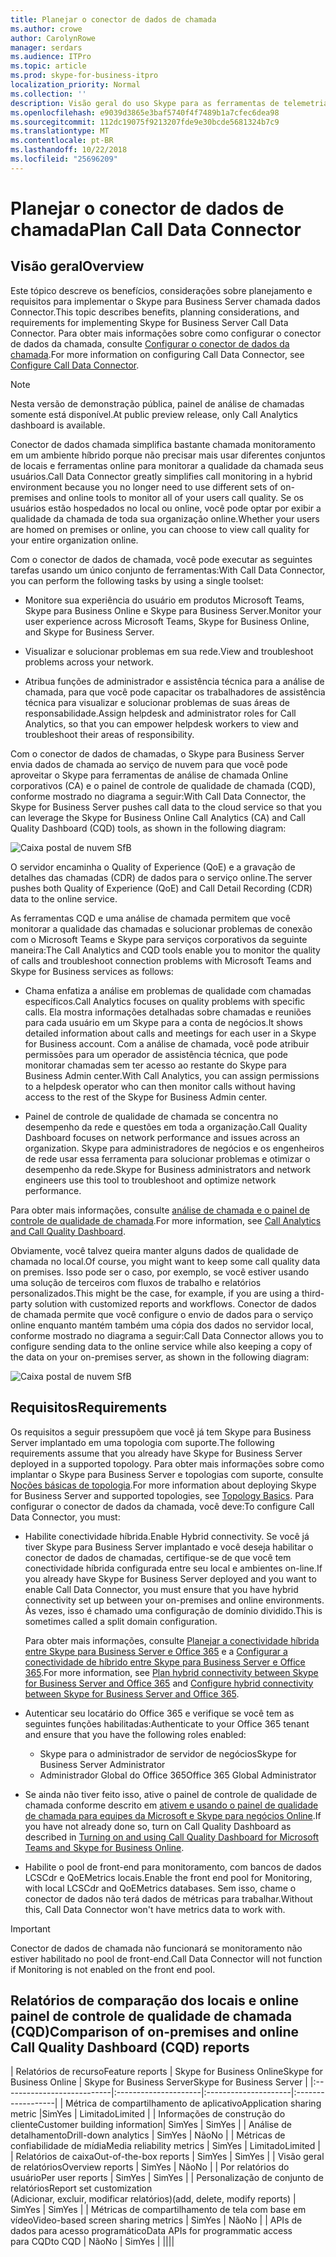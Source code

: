```yaml
---
title: Planejar o conector de dados de chamada
ms.author: crowe
author: CarolynRowe
manager: serdars
ms.audience: ITPro
ms.topic: article
ms.prod: skype-for-business-itpro
localization_priority: Normal
ms.collection: ''
description: Visão geral do uso Skype para as ferramentas de telemetria Business Online para monitorar uma implementação local em um cenário híbrido.
ms.openlocfilehash: e9039d3865e3baf5740f4f7489b1a7cfec6dea98
ms.sourcegitcommit: 112dc19075f9213207fde9e30bcde5681324b7c9
ms.translationtype: MT
ms.contentlocale: pt-BR
ms.lasthandoff: 10/22/2018
ms.locfileid: "25696209"
---
```

# <a name="plan-call-data-connector"></a><span data-ttu-id="7bbb7-103">Planejar o conector de dados de chamada</span><span class="sxs-lookup"><span data-stu-id="7bbb7-103">Plan Call Data Connector</span></span>

## <a name="overview"></a><span data-ttu-id="7bbb7-104">Visão geral</span><span class="sxs-lookup"><span data-stu-id="7bbb7-104">Overview</span></span>
<span data-ttu-id="7bbb7-105">Este tópico descreve os benefícios, considerações sobre planejamento e requisitos para implementar o Skype para Business Server chamada dados Connector.</span><span class="sxs-lookup"><span data-stu-id="7bbb7-105">This topic describes benefits, planning considerations, and requirements for implementing Skype for Business Server Call Data Connector.</span></span> <span data-ttu-id="7bbb7-106">Para obter mais informações sobre como configurar o conector de dados da chamada, consulte [Configurar o conector de dados da chamada](configure-call-data-connector.md).</span><span class="sxs-lookup"><span data-stu-id="7bbb7-106">For more information on configuring Call Data Connector, see [Configure Call Data Connector](configure-call-data-connector.md).</span></span>

> [!NOTE]
> <span data-ttu-id="7bbb7-107">Nesta versão de demonstração pública, painel de análise de chamadas somente está disponível.</span><span class="sxs-lookup"><span data-stu-id="7bbb7-107">At public preview release, only Call Analytics dashboard is available.</span></span>

<span data-ttu-id="7bbb7-108">Conector de dados chamada simplifica bastante chamada monitoramento em um ambiente híbrido porque não precisar mais usar diferentes conjuntos de locais e ferramentas online para monitorar a qualidade da chamada seus usuários.</span><span class="sxs-lookup"><span data-stu-id="7bbb7-108">Call Data Connector greatly simplifies call monitoring in a hybrid environment because you no longer need to use different sets of on-premises and online tools to monitor all of your users call quality.</span></span> <span data-ttu-id="7bbb7-109">Se os usuários estão hospedados no local ou online, você pode optar por exibir a qualidade da chamada de toda sua organização online.</span><span class="sxs-lookup"><span data-stu-id="7bbb7-109">Whether your users are homed on premises or online, you can choose to view call quality for your entire organization online.</span></span>

<span data-ttu-id="7bbb7-110">Com o conector de dados de chamada, você pode executar as seguintes tarefas usando um único conjunto de ferramentas:</span><span class="sxs-lookup"><span data-stu-id="7bbb7-110">With Call Data Connector, you can perform the following tasks by using a single toolset:</span></span>

- <span data-ttu-id="7bbb7-111">Monitore sua experiência do usuário em produtos Microsoft Teams, Skype para Business Online e Skype para Business Server.</span><span class="sxs-lookup"><span data-stu-id="7bbb7-111">Monitor your user experience across Microsoft Teams, Skype for Business Online, and Skype for Business Server.</span></span>

- <span data-ttu-id="7bbb7-112">Visualizar e solucionar problemas em sua rede.</span><span class="sxs-lookup"><span data-stu-id="7bbb7-112">View and troubleshoot problems across your network.</span></span>

- <span data-ttu-id="7bbb7-113">Atribua funções de administrador e assistência técnica para a análise de chamada, para que você pode capacitar os trabalhadores de assistência técnica para visualizar e solucionar problemas de suas áreas de responsabilidade.</span><span class="sxs-lookup"><span data-stu-id="7bbb7-113">Assign helpdesk and administrator roles for Call Analytics, so that you can empower helpdesk workers to view and troubleshoot their areas of responsibility.</span></span> 

<span data-ttu-id="7bbb7-114">Com o conector de dados de chamadas, o Skype para Business Server envia dados de chamada ao serviço de nuvem para que você pode aproveitar o Skype para ferramentas de análise de chamada Online corporativos (CA) e o painel de controle de qualidade de chamada (CQD), conforme mostrado no diagrama a seguir:</span><span class="sxs-lookup"><span data-stu-id="7bbb7-114">With Call Data Connector, the Skype for Business Server pushes call data to the cloud service so that you can leverage the Skype for Business Online Call Analytics (CA) and Call Quality Dashboard (CQD) tools, as shown in the following diagram:</span></span>

![Caixa postal de nuvem SfB](../../sfbserver2019/media/call-data-connector-plan-1.png)

<span data-ttu-id="7bbb7-116">O servidor encaminha o Quality of Experience (QoE) e a gravação de detalhes das chamadas (CDR) de dados para o serviço online.</span><span class="sxs-lookup"><span data-stu-id="7bbb7-116">The server pushes both Quality of Experience (QoE) and Call Detail Recording (CDR) data to the online service.</span></span>

<span data-ttu-id="7bbb7-117">As ferramentas CQD e uma análise de chamada permitem que você monitorar a qualidade das chamadas e solucionar problemas de conexão com o Microsoft Teams e Skype para serviços corporativos da seguinte maneira:</span><span class="sxs-lookup"><span data-stu-id="7bbb7-117">The Call Analytics and CQD tools enable you to monitor the quality of calls and troubleshoot connection problems with Microsoft Teams and Skype for Business services as follows:</span></span>

- <span data-ttu-id="7bbb7-118">Chama enfatiza a análise em problemas de qualidade com chamadas específicos.</span><span class="sxs-lookup"><span data-stu-id="7bbb7-118">Call Analytics focuses on quality problems with specific calls.</span></span> <span data-ttu-id="7bbb7-119">Ela mostra informações detalhadas sobre chamadas e reuniões para cada usuário em um Skype para a conta de negócios.</span><span class="sxs-lookup"><span data-stu-id="7bbb7-119">It shows detailed information about calls and meetings for each user in a Skype for Business account.</span></span>  <span data-ttu-id="7bbb7-120">Com a análise de chamada, você pode atribuir permissões para um operador de assistência técnica, que pode monitorar chamadas sem ter acesso ao restante do Skype para Business Admin center.</span><span class="sxs-lookup"><span data-stu-id="7bbb7-120">With Call Analytics, you can assign permissions to a helpdesk operator who can then monitor calls without having access to the rest of the Skype for Business Admin center.</span></span>

- <span data-ttu-id="7bbb7-121">Painel de controle de qualidade de chamada se concentra no desempenho da rede e questões em toda a organização.</span><span class="sxs-lookup"><span data-stu-id="7bbb7-121">Call Quality Dashboard focuses on network performance and issues across an organization.</span></span> <span data-ttu-id="7bbb7-122">Skype para administradores de negócios e os engenheiros de rede usar essa ferramenta para solucionar problemas e otimizar o desempenho da rede.</span><span class="sxs-lookup"><span data-stu-id="7bbb7-122">Skype for Business administrators and network engineers use this tool to troubleshoot and optimize network performance.</span></span>

<span data-ttu-id="7bbb7-123">Para obter mais informações, consulte [análise de chamada e o painel de controle de qualidade de chamada](https://docs.microsoft.com/en-us/SkypeForBusiness/using-call-quality-in-your-organization/difference-between-call-analytics-and-call-quality-dashboard).</span><span class="sxs-lookup"><span data-stu-id="7bbb7-123">For more information, see [Call Analytics and Call Quality Dashboard](https://docs.microsoft.com/en-us/SkypeForBusiness/using-call-quality-in-your-organization/difference-between-call-analytics-and-call-quality-dashboard).</span></span>

<span data-ttu-id="7bbb7-124">Obviamente, você talvez queira manter alguns dados de qualidade de chamada no local.</span><span class="sxs-lookup"><span data-stu-id="7bbb7-124">Of course, you might want to keep some call quality data on premises.</span></span> <span data-ttu-id="7bbb7-125">Isso pode ser o caso, por exemplo, se você estiver usando uma solução de terceiros com fluxos de trabalho e relatórios personalizados.</span><span class="sxs-lookup"><span data-stu-id="7bbb7-125">This might be the case, for example, if you are using a third-party solution with customized reports and workflows.</span></span>  <span data-ttu-id="7bbb7-126">Conector de dados de chamada permite que você configure o envio de dados para o serviço online enquanto mantém também uma cópia dos dados no servidor local, conforme mostrado no diagrama a seguir:</span><span class="sxs-lookup"><span data-stu-id="7bbb7-126">Call Data Connector allows you to configure sending data to the online service while also keeping a copy of the data on your on-premises server, as shown in the following diagram:</span></span>

![Caixa postal de nuvem SfB](../../sfbserver2019/media/call-data-connector-plan-2.png)


## <a name="requirements"></a><span data-ttu-id="7bbb7-128">Requisitos</span><span class="sxs-lookup"><span data-stu-id="7bbb7-128">Requirements</span></span>

<span data-ttu-id="7bbb7-129">Os requisitos a seguir pressupõem que você já tem Skype para Business Server implantado em uma topologia com suporte.</span><span class="sxs-lookup"><span data-stu-id="7bbb7-129">The following requirements assume that you already have Skype for Business Server deployed in a supported topology.</span></span>  <span data-ttu-id="7bbb7-130">Para obter mais informações sobre como implantar o Skype para Business Server e topologias com suporte, consulte [Noções básicas de topologia](https://docs.microsoft.com/en-us/SkypeForBusiness/plan-your-deployment/topology-basics/topology-basics).</span><span class="sxs-lookup"><span data-stu-id="7bbb7-130">For more information about deploying Skype for Business Server and supported topologies, see [Topology Basics](https://docs.microsoft.com/en-us/SkypeForBusiness/plan-your-deployment/topology-basics/topology-basics).</span></span> <span data-ttu-id="7bbb7-131">Para configurar o conector de dados da chamada, você deve:</span><span class="sxs-lookup"><span data-stu-id="7bbb7-131">To configure Call Data Connector, you must:</span></span>

- <span data-ttu-id="7bbb7-132">Habilite conectividade híbrida.</span><span class="sxs-lookup"><span data-stu-id="7bbb7-132">Enable Hybrid connectivity.</span></span> <span data-ttu-id="7bbb7-133">Se você já tiver Skype para Business Server implantado e você deseja habilitar o conector de dados de chamadas, certifique-se de que você tem conectividade híbrida configurada entre seu local e ambientes on-line.</span><span class="sxs-lookup"><span data-stu-id="7bbb7-133">If you already have Skype for Business Server deployed and you want to enable Call Data Connector, you must ensure that you have hybrid connectivity set up between your on-premises and online environments.</span></span> <span data-ttu-id="7bbb7-134">Às vezes, isso é chamado uma configuração de domínio dividido.</span><span class="sxs-lookup"><span data-stu-id="7bbb7-134">This is sometimes called a split domain configuration.</span></span> 

   <span data-ttu-id="7bbb7-135">Para obter mais informações, consulte [Planejar a conectividade híbrida entre Skype para Business Server e Office 365](plan-hybrid-connectivity.md) e a [Configurar a conectividade de híbrido entre Skype para Business Server e Office 365](configure-hybrid-connectivity.md).</span><span class="sxs-lookup"><span data-stu-id="7bbb7-135">For more information, see [Plan hybrid connectivity between Skype for Business Server and Office 365](plan-hybrid-connectivity.md) and [Configure hybrid connectivity between Skype for Business Server and Office 365](configure-hybrid-connectivity.md).</span></span>

-  <span data-ttu-id="7bbb7-136">Autenticar seu locatário do Office 365 e verifique se você tem as seguintes funções habilitadas:</span><span class="sxs-lookup"><span data-stu-id="7bbb7-136">Authenticate to your Office 365 tenant and ensure that you have the following roles enabled:</span></span>

   - <span data-ttu-id="7bbb7-137">Skype para o administrador de servidor de negócios</span><span class="sxs-lookup"><span data-stu-id="7bbb7-137">Skype for Business Server Administrator</span></span> 
   - <span data-ttu-id="7bbb7-138">Administrador Global do Office 365</span><span class="sxs-lookup"><span data-stu-id="7bbb7-138">Office 365 Global Administrator</span></span> 

- <span data-ttu-id="7bbb7-139">Se ainda não tiver feito isso, ative o painel de controle de qualidade de chamada conforme descrito em [ativem e usando o painel de qualidade de chamada para equipes da Microsoft e Skype para negócios Online](/microsoftteams/turning-on-and-using-call-quality-dashboard).</span><span class="sxs-lookup"><span data-stu-id="7bbb7-139">If you have not already done so, turn on Call Quality Dashboard as described in [Turning on and using Call Quality Dashboard for Microsoft Teams and Skype for Business Online](/microsoftteams/turning-on-and-using-call-quality-dashboard).</span></span>
 
- <span data-ttu-id="7bbb7-140">Habilite o pool de front-end para monitoramento, com bancos de dados LCSCdr e QoEMetrics locais.</span><span class="sxs-lookup"><span data-stu-id="7bbb7-140">Enable the front end pool for Monitoring, with local LCSCdr and QoEMetrics databases.</span></span> <span data-ttu-id="7bbb7-141">Sem isso, chame o conector de dados não terá dados de métricas para trabalhar.</span><span class="sxs-lookup"><span data-stu-id="7bbb7-141">Without this, Call Data Connector won't have metrics data to work with.</span></span> 
 
> [!IMPORTANT]
> <span data-ttu-id="7bbb7-142">Conector de dados de chamada não funcionará se monitoramento não estiver habilitado no pool de front-end.</span><span class="sxs-lookup"><span data-stu-id="7bbb7-142">Call Data Connector will not function if Monitoring is not enabled on the front end pool.</span></span>

## <a name="comparison-of-on-premises-and-online-call-quality-dashboard-cqd-reports"></a><span data-ttu-id="7bbb7-143">Relatórios de comparação dos locais e online painel de controle de qualidade de chamada (CQD)</span><span class="sxs-lookup"><span data-stu-id="7bbb7-143">Comparison of on-premises and online Call Quality Dashboard (CQD) reports</span></span>

| <span data-ttu-id="7bbb7-144">Relatórios de recurso</span><span class="sxs-lookup"><span data-stu-id="7bbb7-144">Feature reports</span></span> | <span data-ttu-id="7bbb7-145">Skype for Business Online</span><span class="sxs-lookup"><span data-stu-id="7bbb7-145">Skype for Business Online</span></span> | <span data-ttu-id="7bbb7-146">Skype for Business Server</span><span class="sxs-lookup"><span data-stu-id="7bbb7-146">Skype for Business Server</span></span>   |
|:---------------------------|:---------------------|:---------------------|:------------------|
| <span data-ttu-id="7bbb7-147">Métrica de compartilhamento de aplicativo</span><span class="sxs-lookup"><span data-stu-id="7bbb7-147">Application sharing metric</span></span> |<span data-ttu-id="7bbb7-148">Sim</span><span class="sxs-lookup"><span data-stu-id="7bbb7-148">Yes</span></span> | <span data-ttu-id="7bbb7-149">Limitado</span><span class="sxs-lookup"><span data-stu-id="7bbb7-149">Limited</span></span> |
| <span data-ttu-id="7bbb7-150">Informações de construção do cliente</span><span class="sxs-lookup"><span data-stu-id="7bbb7-150">Customer building information</span></span>| <span data-ttu-id="7bbb7-151">Sim</span><span class="sxs-lookup"><span data-stu-id="7bbb7-151">Yes</span></span> | <span data-ttu-id="7bbb7-152">Sim</span><span class="sxs-lookup"><span data-stu-id="7bbb7-152">Yes</span></span> |
| <span data-ttu-id="7bbb7-153">Análise de detalhamento</span><span class="sxs-lookup"><span data-stu-id="7bbb7-153">Drill-down analytics</span></span> | <span data-ttu-id="7bbb7-154">Sim</span><span class="sxs-lookup"><span data-stu-id="7bbb7-154">Yes</span></span> | <span data-ttu-id="7bbb7-155">Não</span><span class="sxs-lookup"><span data-stu-id="7bbb7-155">No</span></span> |
| <span data-ttu-id="7bbb7-156">Métricas de confiabilidade de mídia</span><span class="sxs-lookup"><span data-stu-id="7bbb7-156">Media reliability metrics</span></span> | <span data-ttu-id="7bbb7-157">Sim</span><span class="sxs-lookup"><span data-stu-id="7bbb7-157">Yes</span></span> | <span data-ttu-id="7bbb7-158">Limitado</span><span class="sxs-lookup"><span data-stu-id="7bbb7-158">Limited</span></span> |
| <span data-ttu-id="7bbb7-159">Relatórios de caixa</span><span class="sxs-lookup"><span data-stu-id="7bbb7-159">Out-of-the-box reports</span></span> | <span data-ttu-id="7bbb7-160">Sim</span><span class="sxs-lookup"><span data-stu-id="7bbb7-160">Yes</span></span> | <span data-ttu-id="7bbb7-161">Sim</span><span class="sxs-lookup"><span data-stu-id="7bbb7-161">Yes</span></span> |
| <span data-ttu-id="7bbb7-162">Visão geral de relatórios</span><span class="sxs-lookup"><span data-stu-id="7bbb7-162">Overview reports</span></span> | <span data-ttu-id="7bbb7-163">Sim</span><span class="sxs-lookup"><span data-stu-id="7bbb7-163">Yes</span></span> | <span data-ttu-id="7bbb7-164">Não</span><span class="sxs-lookup"><span data-stu-id="7bbb7-164">No</span></span> |
| <span data-ttu-id="7bbb7-165">Por relatórios do usuário</span><span class="sxs-lookup"><span data-stu-id="7bbb7-165">Per user reports</span></span> | <span data-ttu-id="7bbb7-166">Sim</span><span class="sxs-lookup"><span data-stu-id="7bbb7-166">Yes</span></span> | <span data-ttu-id="7bbb7-167">Sim</span><span class="sxs-lookup"><span data-stu-id="7bbb7-167">Yes</span></span> |
| <span data-ttu-id="7bbb7-168">Personalização de conjunto de relatórios</span><span class="sxs-lookup"><span data-stu-id="7bbb7-168">Report set customization</span></span> <br> <span data-ttu-id="7bbb7-169">(Adicionar, excluir, modificar relatórios)</span><span class="sxs-lookup"><span data-stu-id="7bbb7-169">(add, delete, modify reports)</span></span> | <span data-ttu-id="7bbb7-170">Sim</span><span class="sxs-lookup"><span data-stu-id="7bbb7-170">Yes</span></span> | <span data-ttu-id="7bbb7-171">Sim</span><span class="sxs-lookup"><span data-stu-id="7bbb7-171">Yes</span></span> |
| <span data-ttu-id="7bbb7-172">Métricas de compartilhamento de tela com base em vídeo</span><span class="sxs-lookup"><span data-stu-id="7bbb7-172">Video-based screen sharing metrics</span></span> | <span data-ttu-id="7bbb7-173">Sim</span><span class="sxs-lookup"><span data-stu-id="7bbb7-173">Yes</span></span> | <span data-ttu-id="7bbb7-174">Não</span><span class="sxs-lookup"><span data-stu-id="7bbb7-174">No</span></span> |
| <span data-ttu-id="7bbb7-175">APIs de dados para acesso programático</span><span class="sxs-lookup"><span data-stu-id="7bbb7-175">Data APIs for programmatic access</span></span> <br> <span data-ttu-id="7bbb7-176">para CQD</span><span class="sxs-lookup"><span data-stu-id="7bbb7-176">to CQD</span></span> | <span data-ttu-id="7bbb7-177">Não</span><span class="sxs-lookup"><span data-stu-id="7bbb7-177">No</span></span> | <span data-ttu-id="7bbb7-178">Sim</span><span class="sxs-lookup"><span data-stu-id="7bbb7-178">Yes</span></span> |
||||
